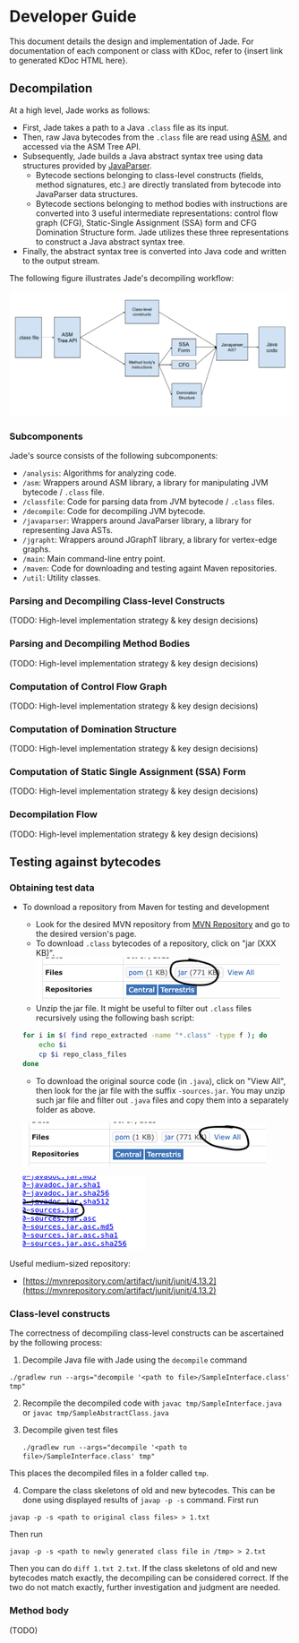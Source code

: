 # Developer Guide

This document details the design and implementation of Jade. For documentation of each component or class with KDoc, refer to {insert link to generated KDoc HTML here}.

## Decompilation

At a high level, Jade works as follows:
- First, Jade takes a path to a Java `.class` file as its input.
- Then, raw Java bytecodes from the `.class` file are read using [ASM](https://asm.ow2.io/), and accessed via the ASM Tree API.
- Subsequently, Jade builds a Java abstract syntax tree using data structures provided by [JavaParser](https://javaparser.org/).
	- Bytecode sections belonging to class-level constructs (fields, method signatures, etc.) are directly translated from bytecode into JavaParser data structures.
	- Bytecode sections belonging to method bodies with instructions are converted into 3 useful intermediate representations: control flow graph (CFG), Static-Single Assignment (SSA) form and CFG Domination Structure form. Jade utilizes these three representations to construct a Java abstract syntax tree.
- Finally, the abstract syntax tree is converted into Java code and written to the output stream.

The following figure illustrates Jade's decompiling workflow:

![Jade Architecture](assets/jade_architecture.png)

### Subcomponents
Jade's source consists of the following subcomponents:
- `/analysis`: Algorithms for analyzing code.
- `/asm`: Wrappers around ASM library, a library for manipulating JVM bytecode / `.class` file.
- `/classfile`: Code for parsing data from JVM bytecode / `.class` files.
- `/decompile`: Code for decompiling JVM bytecode.
- `/javaparser`: Wrappers around JavaParser library, a library for representing Java ASTs.
- `/jgrapht`: Wrappers around JGraphT library, a library for vertex-edge graphs.
- `/main`: Main command-line entry point.
- `/maven`: Code for downloading and testing againt Maven repositories.
- `/util`: Utility classes.

### Parsing and Decompiling Class-level Constructs
(TODO: High-level implementation strategy & key design decisions)

### Parsing and Decompiling Method Bodies
(TODO: High-level implementation strategy & key design decisions)

### Computation of Control Flow Graph
(TODO: High-level implementation strategy & key design decisions)

### Computation of Domination Structure
(TODO: High-level implementation strategy & key design decisions)

### Computation of Static Single Assignment (SSA) Form
(TODO: High-level implementation strategy & key design decisions)

### Decompilation Flow
(TODO: High-level implementation strategy & key design decisions)

## Testing against bytecodes

### Obtaining test data
- To download a repository from Maven for testing and development
	- Look for the desired MVN repository from [MVN Repository](https://mvnrepository.com/) and go to the desired version's page.
	-  To download `.class` bytecodes of a repository, click on "jar (XXX KB)".
	 ![](assets/mvn_download_links1.png)
	- Unzip the jar file. It might be useful to filter out `.class` files recursively using the following bash script:
	```bash
	for i in $( find repo_extracted -name "*.class" -type f ); do
		echo $i
		cp $i repo_class_files
	done
	```



	- To download the original source code (in `.java`), click on "View All", then look for the jar file with the suffix `-sources.jar`. You may unzip such jar file and filter out `.java` files and copy them into a separately folder as above.

	 ![](assets/mvn_download_links2.png)

	 ![](assets/mvn_source_link.png)

Useful medium-sized repository:
- [https://mvnrepository.com/artifact/junit/junit/4.13.2](https://mvnrepository.com/artifact/junit/junit/4.13.2)
### Class-level constructs
The correctness of decompiling class-level constructs can be ascertained by the following process:

1) Decompile Java file with Jade using the `decompile` command
```
./gradlew run --args="decompile '<path to file>/SampleInterface.class' tmp"
```
2) Recompile the decompiled code with `javac tmp/SampleInterface.java` or `javac tmp/SampleAbstractClass.java`

3) Decompile given test files 
    ```
    ./gradlew run --args="decompile '<path to file>/SampleInterface.class' tmp"
    ```
This places the decompiled files in a folder called `tmp`.


4) Compare the class skeletons of old and new bytecodes. This can be done using displayed results of `javap -p -s` command.
First run
```
javap -p -s <path to original class files> > 1.txt
```

Then run
```
javap -p -s <path to newly generated class file in /tmp> > 2.txt
```

Then you can do `diff 1.txt 2.txt`. If the class skeletons of old and new bytecodes match exactly, the decompiling can be considered correct. If the two do not match exactly, further investigation and judgment are needed.

### Method body
(TODO)